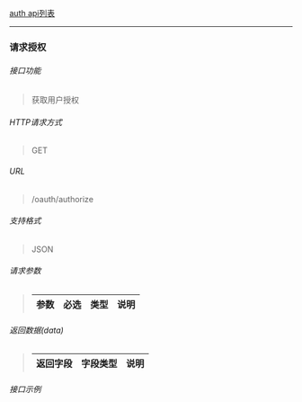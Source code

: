 [auth api列表](./README.md)

---
### 请求授权

###### 接口功能

>  获取用户授权

###### HTTP请求方式

> GET

###### URL

>  /oauth/authorize

###### 支持格式

> JSON


###### 请求参数

> | 参数  | 必选 | 类型   | 说明      |
> | :---- | :--- | :----- | --------- |


###### 返回数据(data)

> | 返回字段  | 字段类型 | 说明   |
> | :-------- | :------- | :----- |


###### 接口示例

```

```